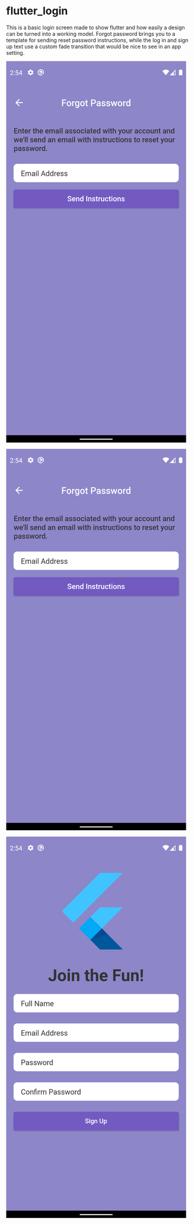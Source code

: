 # flutter_login

This is a basic login screen made to show flutter and how easily a design can be turned into a working model. Forgot password brings you to a template for sending reset password instructions, while the log in and sign up text use a custom fade transition that would be nice to see in an app setting.

![Sign In](screenshots\forgot_pass.png?raw=true "Sign In Page")

![Forgot Pass](screenshots\forgot_pass.png "Forgot Password Page")

![Sign Up](screenshots\sign_up.png "Sign Up Page")
